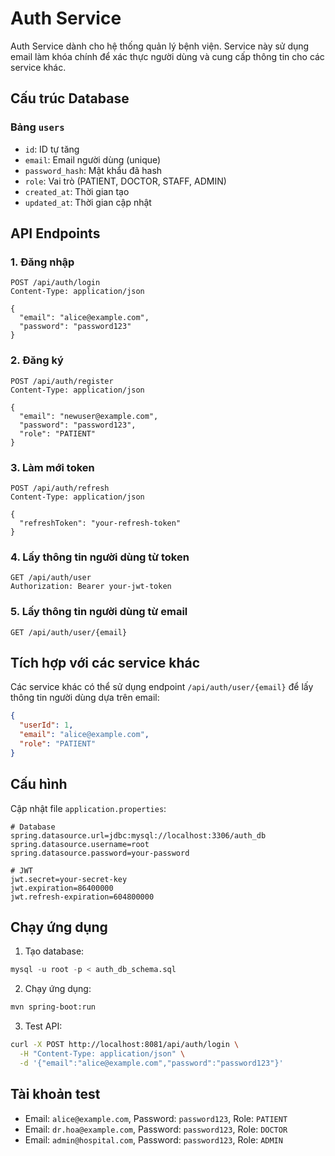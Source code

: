 # Auth Service

Auth Service dành cho hệ thống quản lý bệnh viện. Service này sử dụng email làm khóa chính để xác thực người dùng và cung cấp thông tin cho các service khác.

## Cấu trúc Database

### Bảng `users`

- `id`: ID tự tăng
- `email`: Email người dùng (unique)
- `password_hash`: Mật khẩu đã hash
- `role`: Vai trò (PATIENT, DOCTOR, STAFF, ADMIN)
- `created_at`: Thời gian tạo
- `updated_at`: Thời gian cập nhật

## API Endpoints

### 1. Đăng nhập

```
POST /api/auth/login
Content-Type: application/json

{
  "email": "alice@example.com",
  "password": "password123"
}
```

### 2. Đăng ký

```
POST /api/auth/register
Content-Type: application/json

{
  "email": "newuser@example.com",
  "password": "password123",
  "role": "PATIENT"
}
```

### 3. Làm mới token

```
POST /api/auth/refresh
Content-Type: application/json

{
  "refreshToken": "your-refresh-token"
}
```

### 4. Lấy thông tin người dùng từ token

```
GET /api/auth/user
Authorization: Bearer your-jwt-token
```

### 5. Lấy thông tin người dùng từ email

```
GET /api/auth/user/{email}
```

## Tích hợp với các service khác

Các service khác có thể sử dụng endpoint `/api/auth/user/{email}` để lấy thông tin người dùng dựa trên email:

```json
{
  "userId": 1,
  "email": "alice@example.com",
  "role": "PATIENT"
}
```

## Cấu hình

Cập nhật file `application.properties`:

```properties
# Database
spring.datasource.url=jdbc:mysql://localhost:3306/auth_db
spring.datasource.username=root
spring.datasource.password=your-password

# JWT
jwt.secret=your-secret-key
jwt.expiration=86400000
jwt.refresh-expiration=604800000
```

## Chạy ứng dụng

1. Tạo database:

```sql
mysql -u root -p < auth_db_schema.sql
```

2. Chạy ứng dụng:

```bash
mvn spring-boot:run
```

3. Test API:

```bash
curl -X POST http://localhost:8081/api/auth/login \
  -H "Content-Type: application/json" \
  -d '{"email":"alice@example.com","password":"password123"}'
```

## Tài khoản test

- Email: `alice@example.com`, Password: `password123`, Role: `PATIENT`
- Email: `dr.hoa@example.com`, Password: `password123`, Role: `DOCTOR`
- Email: `admin@hospital.com`, Password: `password123`, Role: `ADMIN`
